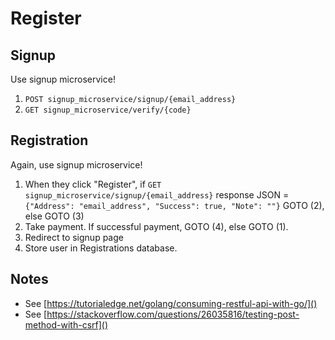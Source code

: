 # Register

## Signup

Use signup microservice!

1. `POST signup_microservice/signup/{email_address}`
2. `GET signup_microservice/verify/{code}`

## Registration

Again, use signup microservice!

1. When they click "Register", if `GET signup_microservice/signup/{email_address}` response JSON = `{"Address": "email_address", "Success": true, "Note": ""}` GOTO (2), else GOTO (3)
2. Take payment. If successful payment, GOTO (4), else GOTO (1).
3. Redirect to signup page
4. Store user in Registrations database.

## Notes

* See [https://tutorialedge.net/golang/consuming-restful-api-with-go/]()
* See [https://stackoverflow.com/questions/26035816/testing-post-method-with-csrf]()
